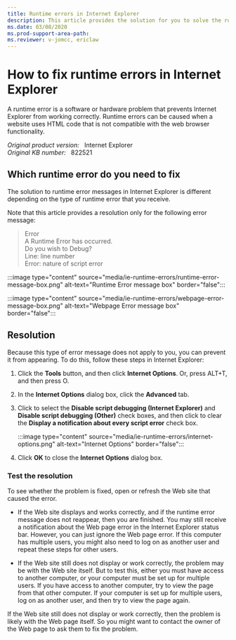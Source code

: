 ```yaml
---
title: Runtime errors in Internet Explorer
description: This article provides the solution for you to solve the runtime errors that occur in Internet Explorer.
ms.date: 03/08/2020
ms.prod-support-area-path: 
ms.reviewer: v-jomcc, ericlaw
---
```

# How to fix runtime errors in Internet Explorer

A runtime error is a software or hardware problem that prevents Internet Explorer from working correctly. Runtime errors can be caused when a website uses HTML code that is not compatible with the web browser functionality.

_Original product version:_ &nbsp; Internet Explorer  
_Original KB number:_ &nbsp; 822521

## Which runtime error do you need to fix

The solution to runtime error messages in Internet Explorer is different depending on the type of runtime error that you receive.

Note that this article provides a resolution only for the following error message:

> Error  
> A Runtime Error has occurred.  
> Do you wish to Debug?  
> Line: line number  
> Error: nature of script error

:::image type="content" source="media/ie-runtime-errors/runtime-error-message-box.png" alt-text="Runtime Error message box" border="false":::

:::image type="content" source="media/ie-runtime-errors/webpage-error-message-box.png" alt-text="Webpage Error message box" border="false":::

## Resolution

Because this type of error message does not apply to you, you can prevent it from appearing. To do this, follow these steps in Internet Explorer:

1. Click the **Tools** button, and then click **Internet Options**. Or, press ALT+T, and then press O.

2. In the **Internet Options** dialog box, click the **Advanced** tab.

3. Click to select the **Disable script debugging (Internet Explorer)** and **Disable script debugging (Other)** check boxes, and then click to clear the **Display a notification about every script error** check box.

   :::image type="content" source="media/ie-runtime-errors/internet-options.png" alt-text="Internet Options" border="false":::

4. Click **OK** to close the **Internet Options** dialog box.

### Test the resolution

To see whether the problem is fixed, open or refresh the Web site that caused the error.

- If the Web site displays and works correctly, and if the runtime error message does not reappear, then you are finished. You may still receive a notification about the Web page error in the Internet Explorer status bar. However, you can just ignore the Web page error. If this computer has multiple users, you might also need to log on as another user and repeat these steps for other users.

- If the Web site still does not display or work correctly, the problem may be with the Web site itself. But to test this, either you must have access to another computer, or your computer must be set up for multiple users. If you have access to another computer, try to view the page from that other computer. If your computer is set up for multiple users, log on as another user, and then try to view the page again.

If the Web site still does not display or work correctly, then the problem is likely with the Web page itself. So you might want to contact the owner of the Web page to ask them to fix the problem.
